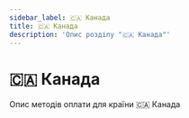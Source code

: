 ```yaml
---
sidebar_label: 🇨🇦 Канада
title: 🇨🇦 Канада
description: 'Опис розділу "🇨🇦 Канада"'
---
```


# 🇨🇦 Канада

Опис методів оплати для країни 🇨🇦 Канада
